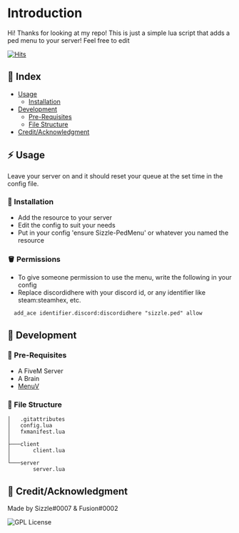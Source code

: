 # Introduction
Hi! Thanks for looking at my repo! This is just a simple lua script that adds a ped menu to your server! Feel free to edit 

[![Hits](https://hits.seeyoufarm.com/api/count/incr/badge.svg?url=https%3A%2F%2Fgithub.com%2FSizzle-Z%2FBBQueue-AutoReset&count_bg=%238406D5&title_bg=%23372B5C&icon=&icon_color=%23E7E7E7&title=Visits&edge_flat=true)](https://hits.seeyoufarm.com)
## :ledger: Index

- [Usage](#zap-usage)
  - [Installation](#electric_plug-installation)
- [Development](#wrench-development)
  - [Pre-Requisites](#notebook-pre-requisites)
  - [File Structure](#file_folder-file-structure) 
- [Credit/Acknowledgment](#star2-creditacknowledgment)

## :zap: Usage
Leave your server on and it should reset your queue at the set time in the config file.

###  :electric_plug: Installation
- Add the resource to your server
- Edit the config to suit your needs
- Put in your config 'ensure Sizzle-PedMenu' or whatever you named the resource

###  :bucket: Permissions
- To give someone permission to use the menu, write the following in your config
- Replace discordidhere with your discord id, or any identifier like steam:steamhex, etc.
```
  add_ace identifier.discord:discordidhere "sizzle.ped" allow
```


##  :wrench: Development

### :notebook: Pre-Requisites
- A FiveM Server
- A Brain
- [MenuV](https://github.com/ThymonA/menuv)




###  :file_folder: File Structure

```
│   .gitattributes
│   config.lua
│   fxmanifest.lua
│
├───client
│       client.lua
│
└───server
        server.lua
```

## :star2: Credit/Acknowledgment
Made by Sizzle#0007 & Fusion#0002

![GPL License](https://www.gnu.org/graphics/gplv3-127x51.png)
